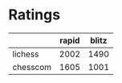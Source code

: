 # Ratings

|          | rapid | blitz |
|----------|-------|-------|
| lichess  | 2002 | 1490 |
| chesscom | 1605 | 1001 |

